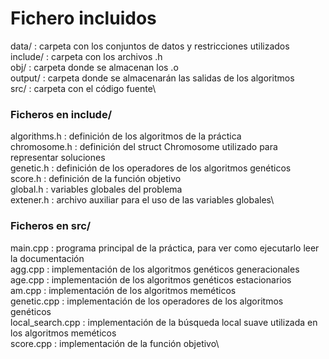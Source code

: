 # Fichero incluidos
data/    : carpeta con los conjuntos de datos y restricciones utilizados\
include/ : carpeta con los archivos .h\
obj/     : carpeta donde se almacenan los .o \
output/  : carpeta donde se almacenarán las salidas de los algoritmos\
src/     : carpeta con el código fuente\

### Ficheros en include/ ###

algorithms.h : definición de los algoritmos de la práctica\
chromosome.h : definición del struct Chromosome utilizado para representar soluciones\
genetic.h    : definición de los operadores de los algoritmos genéticos\
score.h      : definición de la función objetivo\
global.h     : variables globales del problema\
extener.h    : archivo auxiliar para el uso de las variables globales\

### Ficheros en src/ ###

main.cpp         : programa principal de la práctica, para ver como ejecutarlo leer la documentación\
agg.cpp          : implementación de los algoritmos genéticos generacionales\
age.cpp          : implementación de los algoritmos genéticos estacionarios\
am.cpp           : implementación de los algoritmos meméticos\
genetic.cpp      : implementación de los operadores de los algoritmos genéticos\
local_search.cpp : implementación de la búsqueda local suave utilizada en los algoritmos meméticos\
score.cpp        : implementación de la función objetivo\
